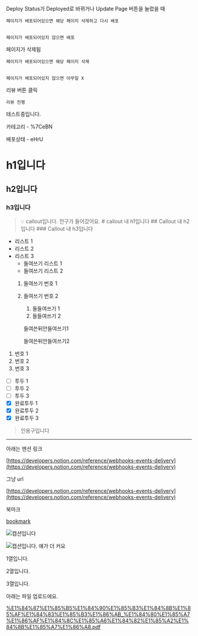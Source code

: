 
Deploy Status가 Deployed로 바뀌거나 Update Page 버튼을 눌렀을 때


    페이지가 배포되어있으면 해당 페이지 삭제하고 다시 배포


    페이지가 배포되어있지 않으면 배포


페이지가 삭제됨


    페이지가 배포되어있으면 해당 페이지 삭제


    페이지가 배포되어있지 않으면 아무일 X


리뷰 버튼 클릭


    리뷰 진행


테스트중입니다.


카테고리  - %7CeBN


배포상태 - eHrU


# h1입니다


## h2입니다


### h3입니다


> 💡 callout입니다. 전구가 들어갔어요.
    # callout 내 h1입니다
    ## Callout 내 h2입니다
    ### Callout 내 h3입니다

- 리스트 1
- 리스트 2
- 리스트 3
    - 들여쓰기 리스트 1
    - 들여쓰기 리스트 2
    1. 들여쓰기 번호 1
    2. 들여쓰기 번호 2
        1. 들들여쓰기 1
        2. 들들여쓰기 2

        들여쓴뒤안들여쓰기1


        들여쓴뒤안들여쓰기2

1. 번호 1
2. 번호 2
3. 번호 3
- [ ] 투두 1
- [ ] 투두 2
- [ ] 투두 3
- [x] 완료투두 1
- [x] 완료투두 2
- [x] 완료투두 3
> 인용구입니다

---


아래는 멘션 링크


[https://developers.notion.com/reference/webhooks-events-delivery](https://developers.notion.com/reference/webhooks-events-delivery)


그냥 url


[https://developers.notion.com/reference/webhooks-events-delivery](https://developers.notion.com/reference/webhooks-events-delivery)


북마크


[bookmark](https://developers.notion.com/reference/webhooks-events-delivery)


![캡션입니다](https://prod-files-secure.s3.us-west-2.amazonaws.com/cb31d7c1-8e19-4663-b805-7e26f340914b/f75ebf9a-1469-4f06-83a4-91426bb88ee6/%E1%84%80%E1%85%B3%E1%86%AF%E1%84%84%E1%85%A9.jpeg?X-Amz-Algorithm=AWS4-HMAC-SHA256&X-Amz-Content-Sha256=UNSIGNED-PAYLOAD&X-Amz-Credential=ASIAZI2LB466QKAPCFHQ%2F20250725%2Fus-west-2%2Fs3%2Faws4_request&X-Amz-Date=20250725T051252Z&X-Amz-Expires=3600&X-Amz-Security-Token=IQoJb3JpZ2luX2VjEBUaCXVzLXdlc3QtMiJGMEQCIGK0YNdWPaGSvwdJFi4A2MXIXfFmpDQ0kIVU1FvCyWS%2FAiBfVsXjamrCpemTUthJ49z4h3tLbtDzjQ%2BFUZzrmh7V5Cr%2FAwg%2BEAAaDDYzNzQyMzE4MzgwNSIMt6dR7Dl2EwWxvI4NKtwDFRYVcK%2Fz7Q6bzzpwo98uG2Fsutwwx7S7OQ42BxMviijmMiHR7j34K5Vml86cJAQIz15R0VJAi3DuFOKfQ10gKO42znEOLYOOSKXWuElObUMN8h8iY9tyVRPW50VtrCwiAJYRHp28bNJa9lNemzpnNA%2FT1HSUB1tQ72LyWlpiSVhjObNn14PAt4gUlRwR1VrwwCqzlODsMiigXa3HvQjk9OjrsqZuo9249v%2BO6MBdLOXHq%2FzxJOGlm3ORNUA4JWL%2BTQSL8OMw5b%2F2FuVts8ba7HtKOTKkyAZ%2B0DwGZXpkKJambVVR6QxGsYlLy9PXRc1Voos1EsV4%2BQSiQs0JqPBEKEinX1%2BRCrGDUXMW%2BKDJuuBCeRl1QKdaFfCMfayjAT2CPsPAFXS%2FrHJDhCGwXh3OpI9QAsWK5z0dxZxjxKLw2goM3YhDuX1aFYD4Niz97dESgfP5ZkNXgU6YjFHqqM1relXBONSQVGlgRuDJuuTGnq7OPSJcuCylRtBLvwh2c%2F3oLL1kcTzKDiKxixOa3iUypviHAiwS93Zwhbkxc5tddApUwqc8mr1fQKvpcpQ0Ho0WdfM4xiCK5tbh0lDvSFKcJottHTR6nwdkpPZMxzn4Eg%2F970JKMTPvteex89owzZyMxAY6pgGV2ssldKAfAcm9lssLTSzDyFi%2FhB%2B0rO%2F2fbXZ0nMq9URAeEnI8BuatJbIX4vOrS%2Bqy6jc1EdflQw05xM5hrJkfwYK9PsO71LrVXi4PtSxWOSTSN7tUzURpgUeJ%2Bpcv2XMV75X0F0yZjaKS5JbkKCWmS%2FLlMDQqYd%2FDfaglrecdxizBq8I8KEViG%2BSV0vNx6D3vWoL0%2FQ3UzD7yL%2Bo4U8I2LhGAWul&X-Amz-Signature=542ebdbcdace1c41c03a6b65731187204ad0d6dc8792c834f19c0719a991fe82&X-Amz-SignedHeaders=host&x-amz-checksum-mode=ENABLED&x-id=GetObject)


![캡션입니다. 얘가 더 커요](https://prod-files-secure.s3.us-west-2.amazonaws.com/cb31d7c1-8e19-4663-b805-7e26f340914b/a1268686-dcf5-41a0-886f-f4e40743fe7e/%E1%84%80%E1%85%B3%E1%86%AF%E1%84%84%E1%85%A9.jpeg?X-Amz-Algorithm=AWS4-HMAC-SHA256&X-Amz-Content-Sha256=UNSIGNED-PAYLOAD&X-Amz-Credential=ASIAZI2LB4667SGG4RMZ%2F20250725%2Fus-west-2%2Fs3%2Faws4_request&X-Amz-Date=20250725T051253Z&X-Amz-Expires=3600&X-Amz-Security-Token=IQoJb3JpZ2luX2VjEBUaCXVzLXdlc3QtMiJIMEYCIQCacZOZBlwp%2FTBb%2BySo2m%2FQK37%2FW4Ut1k2pOFWVQS9PtwIhANY%2F7KA3ugezps06267l0c%2BQpNUOyq1fZiAGrC8RDfutKv8DCD4QABoMNjM3NDIzMTgzODA1IgwduSTx3j9rvv8U8U8q3AORPeO%2BllcFInt6fy1C2vUYBGlxiY5%2B%2FHGuS4veovokwewEr%2Bc1KKJYFlwBxtWMH0gN4GSTdKg4naHBXyL1oqVe3xbgo7Bk4iTMXskqy%2FcvkyKFtUQKemZ5H%2F3u2njfWk4mGH3aUbI8aswzoY932KlzH0yj5X2gmaEC1nQE4w8UgDUs5k7P6mXcRRyzuBGybmbKRrYa6HuGNsRyzsssWjkwvxUYwEg284qTugT7DtYEldWv4uHEtqJ5D%2FH4pUV%2BKMCmZ1oKPIFUPwJ3VD3THr5YaTmyc1at8eHGGPIBsta92lA6rRmNgsP2p6Ye6XydviEFQRGx55u4nP7f0sl05To4Lb%2FRQFt%2FXS6%2FHjN%2FcRmJLjYFvg%2B5Rfa7VHtCrBXtxiSR7FfUlQ%2BRYqseEaZ2d2RzKj%2BDBvdt8Jk2u3T8MJpQCEOSx4yQy539d58ZfguDM8v%2BzkmnSF0X5DvHHAmjYVloutW3Vc7WU6ntsZjReRtQzxXOUb899%2B6v%2FFYJ%2Bt7W%2BZjEQ1fM3yWmneRUnPhMmz1ZyxDp%2BOU1bM%2BZ1OTU%2BuJUexQIMdlTkFpJxfOWNIOJglCzxv%2FqcSYCX05sArNM0wCiSlRAsIcv8hGQzlaOlGe8gTapwZV2OOUlTY1pxzDFnIzEBjqkAZwIF3yE5G1zMRSRxWIIgnrS0vWgsVmGwUWff08ahEnZCMzdhZb9onVnrdi17bzL%2BPC%2BBcmiCdGTcUldujHr%2FpMV2IfRFFMpt8LoJqu0UtQpS0MFdFZtwNBgDeCkwL7rZPDFSSqCflVdqJKmDQ%2FGHqzWNe%2F90MnE1kJjiqZqBQj9BKBSvpnfLR6cYV2CIRX1MfsfLZiBZ94CE%2FZXLR3YfOHPgCFq&X-Amz-Signature=bca62bf8ab9efc1394377dc0cc4ec9b5ea2847217bc366aa934fdf0c26f78cba&X-Amz-SignedHeaders=host&x-amz-checksum-mode=ENABLED&x-id=GetObject)


1열입니다.


2열입니다.


3열입니다.


아래는 파일 업로드에요.


[%E1%84%87%E1%85%B5%E1%84%90%E1%85%B3%E1%84%8B%E1%85%AF%E1%84%83%E1%85%B3%E1%86%AB_%E1%84%80%E1%85%A7%E1%86%AF%E1%84%8C%E1%85%A6%E1%84%82%E1%85%A2%E1%84%8B%E1%85%A7%E1%86%A8.pdf](https://prod-files-secure.s3.us-west-2.amazonaws.com/cb31d7c1-8e19-4663-b805-7e26f340914b/04fdfada-653e-47a2-be83-ce8918e0781d/%E1%84%87%E1%85%B5%E1%84%90%E1%85%B3%E1%84%8B%E1%85%AF%E1%84%83%E1%85%B3%E1%86%AB_%E1%84%80%E1%85%A7%E1%86%AF%E1%84%8C%E1%85%A6%E1%84%82%E1%85%A2%E1%84%8B%E1%85%A7%E1%86%A8.pdf?X-Amz-Algorithm=AWS4-HMAC-SHA256&X-Amz-Content-Sha256=UNSIGNED-PAYLOAD&X-Amz-Credential=ASIAZI2LB466XHHYC2PW%2F20250725%2Fus-west-2%2Fs3%2Faws4_request&X-Amz-Date=20250725T051249Z&X-Amz-Expires=3600&X-Amz-Security-Token=IQoJb3JpZ2luX2VjEBUaCXVzLXdlc3QtMiJHMEUCIQCpCDwNqUEqVtu8xA%2FQxC%2BFKNjG3IXxPWk4KimneDqCbQIgDnQHM%2FZDnp%2FhAZ49VjzPv1XyzMxpB%2F1iqq7cyuH0NYAq%2FwMIPhAAGgw2Mzc0MjMxODM4MDUiDHQo2v3sTVLqc3WDgyrcA1UDdzdXheIWznEr3LiQBI2nuAQd%2BWf25GeSLrTW9RFnsmSK7jo2hfU5vdEpFxOA05%2BvEIfaWIr5nmSPYzObZG5YpnOO%2Bo0fR0AeJ%2BpMEWj8Sjg99c1y%2Bcl0eEwiGAGuk3cpkGZ7ESPF3x4B5FHCbWWV0lMoiHIX%2Bs4t9zyzzI7OdyZugsO8klSS2Dz6UmaKcapMW4QjJnuo%2FnSqvK9d7ZjXGuEqG18nOalYuIBiGEy7AJEiri9aiMXfMw34Nir9n87H%2FyOqskpdTpmxqTIKwIpduNjBpnV49cgSVlc4wMp7z4cHihp0uY8rS0GVpUOjxuY%2FVnmNerErKIq6q%2Fmeca%2BINDPm1lWg7px5xu1XqObTmgYUwJ9KIkiYRdeMq0OG8N23RLDbtyJF7YXpJsKbjfj3hUeGzr41YHjyprjZZvSAVdPfsd6egE9GOS4kZGf1wBrW6%2FlWl3JCzShNjdv7ULq3U4mE%2F%2BvbCv5cExvFZ0Nj67KK0FTcR1SLg%2BDa0hJ3%2FYCrbjSZF5THVqCsYggG45nmcX64zK1Eo0cpRLpCbvG1ZsM4RvlSoPFtg3Y38Q8%2BPBzDxDX5xkOvcHtZE8MMxQxn7JnHMXxaWxgdyMd5TgIIluxcwZ6ZGLbH%2B5pnMJicjMQGOqUBlWon25vHfUNLzCKzJf0q7k%2F7jM3zHZf6xSq0N5Hv%2B60dN2jIVX7GkCp7ZAh6ecd6azfjQ%2FM8oSZVYA0lL0KolWabvAPhgJ0d8NlkJK9jwYmP%2BpoX2goU1f9HeSKgnVoXOg0whRC2gYCGr9%2BABpz6DAsLwzCmolcE1oQQ%2F%2FdDzUUUpVxnjdNhW4%2FSrzMha8klE8dNMEIOVlPWUzdaTm8LDlafv2Aa&X-Amz-Signature=2a4add08755467bc1c328f3fe58d0602d0d04bd10794e25866afd03191d1c2b7&X-Amz-SignedHeaders=host&x-amz-checksum-mode=ENABLED&x-id=GetObject)

